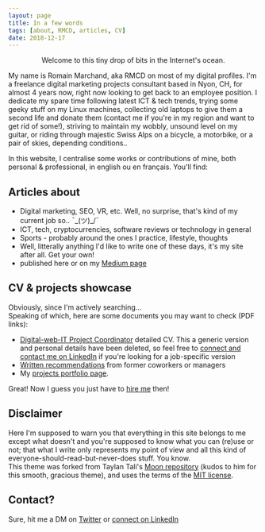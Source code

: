 ```yaml
---
layout: page
title: In a few words
tags: [about, RMCD, articles, CV]
date: 2018-12-17
---
```


<center>Welcome to this tiny drop of bits in the Internet's ocean.</center>

My name is Romain Marchand, aka RMCD on most of my digital profiles.
I'm a freelance digital marketing projects consultant based in Nyon, CH, for almost 4 years now, right now looking to get back to an employee position.
I dedicate my spare time following latest ICT & tech trends, trying some geeky stuff on my Linux machines, collecting old laptops to give them a second life and donate them (contact me if you're in my region and want to get rid of some!), striving to maintain my wobbly, unsound level on my guitar, or riding through majestic Swiss Alps on a bicycle, a motorbike, or a pair of skies, depending conditions..  

In this website, I centralise some works or contributions of mine, both personal & professional, in english ou en français. You'll find:

## Articles about
* Digital marketing, SEO, VR, etc. Well, no surprise, that's kind of my current job so.. ¯\_(ツ)_/¯
* ICT, tech, cryptocurrencies, software reviews or technology in general
* Sports - probably around the ones I practice, lifestyle, thoughts
* Well, litterally anything I'd like to write one of these days, it's my site after all. Get your own!
* published here or on my [Medium page](https://medium.com/@Romain_Marchand)

## CV & projects showcase
Obviously, since I'm actively searching...  
Speaking of which, here are some documents you may want to check (PDF links):
* [Digital-web-IT Project Coordinator](https://cloud.disroot.org/s/SHeXcnS9dci5YCP) detailed CV. This a generic version and personal details have been deleted, so feel free to [connect and contact me on LinkedIn](https://www.linkedin.com/in/marchandromain/) if you're looking for a job-specific version  
* [Written recommendations](https://cloud.disroot.org/s/C6rfsnQcym8qYzE) from former coworkers or managers    
* My [projects portfolio page](https://r-m-c-d.github.io/projects/).  

Great! Now I guess you just have to [hire me](https://www.linkedin.com/in/marchandromain/) then!

## Disclaimer

Here I'm supposed to warn you that everything in this site belongs to me except what doesn't and you're supposed to know what you can (re)use or not; that what I write only represents my point of view and all this kind of everyone-should-read-but-never-does stuff. You know.     
This theme was forked from Taylan Tali's [Moon repository](https://github.com/TaylanTatli/Moon) (kudos to him for this smooth, gracious theme), and uses the terms of the [MIT license](https://github.com/r-m-c-d/r-m-c-d.github.io/blob/master/LICENSE).  


## Contact?
Sure, hit me a DM on [Twitter](https://twitter.com/Roman0oO) or [connect on LinkedIn](https://www.linkedin.com/in/marchandromain/)
